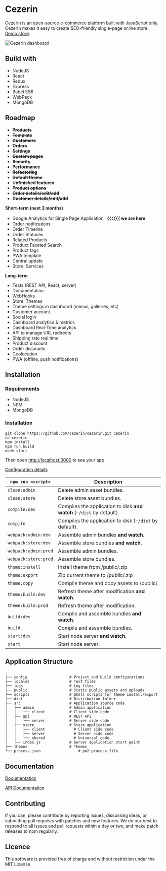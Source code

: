 # Cezerin

Cezerin is an open-source e-commerce platform built with JavaScript only. Cezerin makes it easy to create SEO-friendly single-page online store. [Demo store](https://store.cezerin.com).

![Cezerin dashboard](https://cezerin.com/assets/images/cezerin-dashboard.png)


## Build with

* NodeJS
* React
* Redux
* Express
* Babel ES6
* WebPack
* MongoDB


## Roadmap

* ~~**Products**~~
* ~~**Template**~~
* ~~**Customers**~~
* ~~**Orders**~~
* ~~**Settings**~~
* ~~**Custom pages**~~
* ~~**Security**~~
* ~~**Performance**~~
* ~~**Refactoring**~~
* ~~**Default theme**~~
* ~~**Unfinished features**~~
* ~~**Product options**~~
* ~~**Order details/edit/add**~~
* ~~**Customer details/edit/add**~~

**Short-term (next 3 months)**
* Google Analytics for Single Page Application  **〈〈〈〈〈〈 we are here**
* Order notifications
* Order Timeline
* Order Statuses
* Related Products
* Product Faceted Search
* Product tags
* PWA template
* Central update
* Store: Services

**Long-term**
* Tests (REST API, React, server)
* Documentation
* WebHooks
* Store: Themes
* Theme settings in dashboard (menus, galleries, etc)
* Customer account
* Social login
* Dashboard analytics & metrics
* Dashboard Real-Time analytics
* API to manage URL redirects
* Shipping rate real time
* Product discount
* Order discounts
* Geolocation
* PWA (offline, push notifications)


## Installation

### Requirements
* NodeJS
* NPM
* MongoDB


### Installation

```shell
git clone https://github.com/cezerin/cezerin.git cezerin
cd cezerin
npm install
npm run build
node start
```

Then open <http://localhost:3000> to see your app.

[Configuration details](https://docs.cezerin.com/configuration.html)


|`npm run <script>`|Description|
|------------------|-----------|
|`clean:admin`|Delete admin asset bundles.|
|`clean:store`|Delete store asset bundles.|
|`compile:dev`|Compiles the application to disk **and watch** (`~/dist` by default).|
|`compile`|Compiles the application to disk (`~/dist` by default).|
|`webpack:admin:dev`|Assemble admin bundles **and watch**.|
|`webpack:store:dev`|Assemble store bundles **and watch**.|
|`webpack:admin:prod`|Assemble admin bundles.|
|`webpack:store:prod`|Assemble store bundles.|
|`theme:install`|Install theme from /public/<file>.zip|
|`theme:export`|Zip current theme to /public/<file>.zip|
|`theme:copy`|Compile theme and copy assets to /public/|
|`theme:build:dev`|Refresh theme after modification **and watch**.|
|`theme:build:prod`|Refresh theme after modification.|
|`build:dev`|Compile and assemble bundles **and watch**.|
|`build`|Compile and assemble bundles.|
|`start:dev`|Start node server **and watch**.|
|`start`|Start node server.|


## Application Structure


```
.
├── config                   # Project and build configurations
├── locales                  # Text files
├── logs                     # Log files
├── public                   # Static public assets and uploads
├── scripts                  # Shell scripts for theme install/export
├── dist                     # Distribution folder
├── src                      # Application source code
│   ├── admin                # Admin application
│   │   └── client           # Client side code
│   ├── api                  # REST API
│   │   └── server           # Server side code
│   ├── store                # Store application
│   |   ├── client             # Client side code
│   |   ├── server             # Server side code
│   |   └── shared             # Universal code
│   └── index.js             # Server application start point
├── themes                   # Themes
└── process.json                 # pm2 process file
```


## Documentation

[Documentation](https://github.com/cezerin/cezerin/wiki)

[API Documentation](https://api.cezerin.com)


## Contributing

If you can, please contribute by reporting issues, discussing ideas, or submitting pull requests with patches and new features. We do our best to respond to all issues and pull requests within a day or two, and make patch releases to npm regularly.


## Licence

This software is provided free of charge and without restriction under the MIT License
